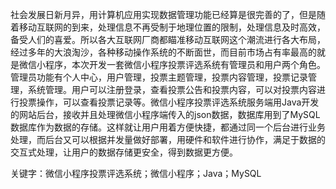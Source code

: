 社会发展日新月异，用计算机应用实现数据管理功能已经算是很完善的了，但是随着移动互联网的到来，处理信息不再受制于地理位置的限制，处理信息及时高效，备受人们的喜爱。所以各大互联网厂商都瞄准移动互联网这个潮流进行各大布局，经过多年的大浪淘沙，各种移动操作系统的不断面世，而目前市场占有率最高的就是微信小程序，本次开发一套微信小程序投票评选系统有管理员和用户两个角色。管理员功能有个人中心，用户管理，投票主题管理，投票内容管理，投票记录管理，系统管理。用户可以注册登录，查看投票公告和投票内容，可以对投票内容进行投票操作，可以查看投票记录等。微信小程序投票评选系统服务端用Java开发的网站后台，接收并且处理微信小程序端传入的json数据，数据库用到了MySQL数据库作为数据的存储。这样就让用户用着方便快捷，都通过同一个后台进行业务处理，而后台又可以根据并发量做好部署，用硬件和软件进行协作，满足于数据的交互式处理，让用户的数据存储更安全，得到数据更方便。

关键字：微信小程序投票评选系统；微信小程序；Java；MySQL
